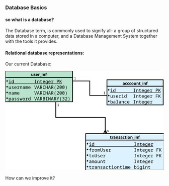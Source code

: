 ### Database Basics


#### so what is a database?

The Database term, is commonly used to signify all: a group of structured data stored in a computer, and a Database 
Management System together with the tools it provides.


#### Relational database representations:

Our current Database: 

![DatabaseDiagram](assets/db_diagram.svg)

How can we improve it?